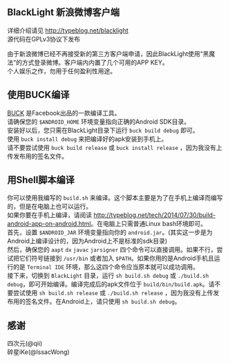 BlackLight 新浪微博客户端
---
详细介绍请见 <http://typeblog.net/blacklight>  
源代码在GPLv3协议下发布

由于新浪微博已经不再接受新的第三方客户端申请，因此BlackLight使用“黑魔法”的方式登录微博。客户端内内置了几个可用的APP KEY。  
个人娱乐之作，勿用于任何盈利性用途。

使用BUCK编译
---
[BUCK](https://github.com/facebook/buck) 是Facebook出品的一款编译工具。  
请确保您的 `$ANDROID_HOME` 环境变量指向正确的Android SDK目录。  
安装好以后，您只需在BlackLight目录下运行 `buck build debug` 即可。  
使用 `buck install debug` 来把编译好的apk安装到手机上。  
请不要尝试使用 `buck build release` 或 `buck install release` ，因为我没有上传发布用的签名文件。

用Shell脚本编译
---
你可以使用我编写的 `build.sh` 来编译。这个脚本主要是为了在手机上编译而编写的，但是在电脑上也可以运行。  
如果你要在手机上编译，请阅读 <http://typeblog.net/tech/2014/07/30/build-android-app-on-android.html>。在电脑上只需普通Linux bash环境即可。  
首先，设置 `$ANDROID_JAR` 环境变量指向你的 `android.jar`。(其实这一步是为Android上编译设计的，因为Android上不是标准的sdk目录)  
然后，确保您的 `aapt` `dx` `javac` `jarsigner` 四个命令可以直接调用。如果不行，尝试把它们符号链接到 `/usr/bin` 或者加入 `$PATH`。如果你用的是Android手机且运行的是 `Terminal IDE` 环境，那么这四个命令应当原本就可以成功调用。  
接下来，切换到 `BlackLight` 目录，运行 `sh build.sh debug` 或 `./build.sh debug`，即可开始编译。编译完成后的apk文件位于 `build/bin/build.apk`。请不要尝试使用 `sh build.sh release` 或 `./build.sh release` ，因为我没有上传发布用的签名文件。在Android上，请只使用 `sh build.sh debug`。  

感谢
---
四次元(@qii)  
碎星iKe(@IssacWong)
